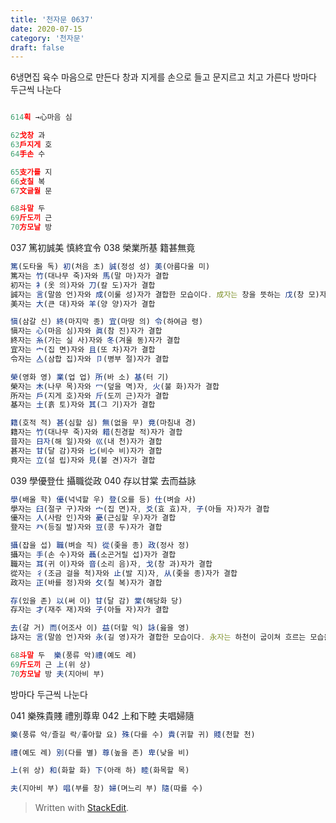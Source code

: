 ```yaml
---
title: '천자문 0637'
date: 2020-07-15
category: '천자문'
draft: false
---
```


6냉면집 육수
마음으로 만든다
창과 지게를 손으로 들고
문지르고 치고 가른다
방마다 두근씩 나눈다
```js

614획 →心마음 심

62戈창 과
63戶지게 호
64手손 수

65支가를 지
66攴칠 복
67文글월 문

68斗말 두
69斤도끼 근
70方모날 방
```
037 篤初誠美 慎終宜令 038 榮業所基 籍甚無竟 
```js
篤(도타울 독) 初(처음 초) 誠(정성 성) 美(아름다울 미)
篤자는 竹(대나무 죽)자와 馬(말 마)자가 결합
初자는 衤(옷 의)자와 刀(칼 도)자가 결합
誠자는 言(말씀 언)자와 成(이룰 성)자가 결합한 모습이다. 成자는 창을 뜻하는 戊(창 모)자와 丁(못 정)자가 결합
美자는 大(큰 대)자와 羊(양 양)자가 결합

愼(삼갈 신) 終(마지막 종) 宜(마땅 의) 令(하여금 령)
愼자는 心(마음 심)자와 眞(참 진)자가 결합
終자는 糸(가는 실 사)자와 冬(겨울 동)자가 결합
宜자는 宀(집 면)자와 且(또 차)자가 결합
令자는 亼(삼합 집)자와 卩(병부 절)자가 결합

榮(영화 영) 業(업 업) 所(바 소) 基(터 기)
榮자는 木(나무 목)자와 冖(덮을 멱)자, 火(불 화)자가 결합
所자는 戶(지게 호)자와 斤(도끼 근)자가 결합
基자는 土(흙 토)자와 其(그 기)자가 결합

籍(호적 적) 甚(심할 심) 無(없을 무) 竟(마침내 경)
籍자는 竹(대나무 죽)자와 耤(친경할 적)자가 결합
昔자는 日자(해 일)자와 巛(내 천)자가 결합
甚자는 甘(달 감)자와 匕(비수 비)자가 결합
竟자는 立(설 립)자와 見(볼 견)자가 결합
```

039 學優登仕 攝職從政 040 存以甘棠 去而益詠 
```js
學(배울 학) 優(넉넉할 우) 登(오를 등) 仕(벼슬 사)
學자는 臼(절구 구)자와 宀(집 면)자, 爻(효 효)자, 子(아들 자)자가 결합
優자는 人(사람 인)자와 憂(근심할 우)자가 결합
登자는 癶(등질 발)자와 豆(콩 두)자가 결합

攝(잡을 섭) 職(벼슬 직) 從(좇을 종) 政(정사 정)
攝자는 手(손 수)자와 聶(소곤거릴 섭)자가 결합
職자는 耳(귀 이)자와 音(소리 음)자, 戈(창 과)자가 결합
從자는 彳(조금 걸을 척)자와 止(발 지)자, 从(좇을 종)자가 결합
政자는 正(바를 정)자와 攵(칠 복)자가 결합

存(있을 존) 以(써 이) 甘(달 감) 棠(해당화 당)
存자는 才(재주 재)자와 子(아들 자)자가 결합

去(갈 거) 而(어조사 이) 益(더할 익) 詠(읊을 영)
詠자는 言(말씀 언)자와 永(길 영)자가 결합한 모습이다. 永자는 하천이 굽이쳐 흐르는 모습을 그린 것으로 ‘길게 늘이다’라는 뜻


```
```js
68斗말 두  樂(풍류 악)禮(예도 례)
69斤도끼 근 上(위 상)
70方모날 방 夫(지아비 부)
```
방마다 두근씩 나눈다

041 樂殊貴賤 禮別尊卑 
042 上和下睦 夫唱婦隨
```js
樂(풍류 악/즐길 락/좋아할 요) 殊(다를 수) 貴(귀할 귀) 賤(천할 천)

禮(예도 례) 別(다를 별) 尊(높을 존) 卑(낮을 비)

上(위 상) 和(화할 화) 下(아래 하) 睦(화목할 목)

夫(지아비 부) 唱(부를 창) 婦(며느리 부) 隨(따를 수)

```
> Written with [StackEdit](https://stackedit.io/).
<!--stackedit_data:
eyJoaXN0b3J5IjpbMjAwMjk3NjIzLC05MzA1MDExNDksLTE4ND
E4NDQ4MjUsMjU0MzQ2ODE5XX0=
-->
